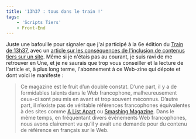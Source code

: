 ```yaml
---
title: '13h37 : tous dans le train !'
tags:
    - 'Scripts Tiers'
    - Front-End
---
```


Juste une bafouille pour signaler que j'ai participé à la 6e édition du
[Train de 13h37](http://letrainde13h37.fr), avec un
[article sur les conséquences de l'inclusion de contenus tiers sur un site](http://letrainde13h37.fr/6/scripts-tiers-appels-induits-ne-perdez-pas-le-controle-de-votre-site/).
Même si je n'étais pas au courant, je suis ravi de me retrouver en Une, et je ne
saurais que trop vous conseiller et la lecture de l'article et, à plus long
terme, l'abonnement à ce Web-zine qui dépote et dont voici le manifeste&nbsp;:

> Ce magazine est le fruit d’un double constat. D’une part, il y a de
> formidables talents dans le Web francophone, malheureusement ceux-ci sont peu
> mis en avant et trop souvent méconnus. D’autre part, il n’existe pas de
> véritable références francophones équivalentes à des sites
> comme [A List Apart](http://alistapart.com/) ou [Smashing Magazine](http://www.smashingmagazine.com/).
> Dans le même temps, en fréquentant divers événements Web francophones, nous
> avons clairement vu qu’il y avait une demande pour du contenu de référence en
> français sur le Web.
